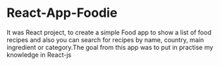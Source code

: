 # React-App-Foodie
It was React  project, to create a simple Food app to show a list of food recipes and also you can search for recipes by name, country, main ingredient or category.The  goal from this app was to put in practise my knowledge in React-js
